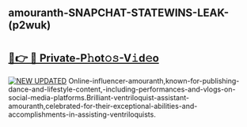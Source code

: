 ## amouranth-SNAPCHAT-STATEWINS-LEAK-(p2wuk)


# <h2><a href="https://mediaupload.pro?-20M">🔗👉 🔴 Private-P𝚑ot𝚘𝚜-V𝚒d𝚎o</a></h2>

[![NEW UPDATED](https://i.imgur.com/0qMVB7G.gif)](https://mediaupload.pro?-20M)
Online-influencer-amouranth,known-for-publishing-dance-and-lifestyle-content,-including-performances-and-vlogs-on-social-media-platforms.Brilliant-ventriloquist-assistant-amouranth,celebrated-for-their-exceptional-abilities-and-accomplishments-in-assisting-ventriloquists.  